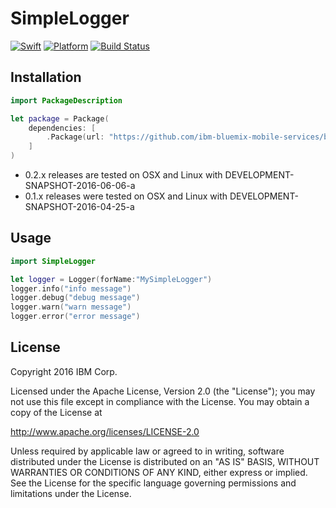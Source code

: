 # SimpleLogger

[![Swift][swift-badge]][swift-url]
[![Platform][platform-badge]][platform-url]
[![Build Status](https://travis-ci.org/ibm-bluemix-mobile-services/bluemix-simple-logger-swift.svg?branch=master)](https://travis-ci.org/ibm-bluemix-mobile-services/bluemix-simple-logger-swift)

## Installation

```swift
import PackageDescription

let package = Package(
    dependencies: [
        .Package(url: "https://github.com/ibm-bluemix-mobile-services/bluemix-simple-logger-swift.git", majorVersion: 0, minor: 2)
    ]
)
```
* 0.2.x releases are tested on OSX and Linux with DEVELOPMENT-SNAPSHOT-2016-06-06-a
* 0.1.x releases were tested on OSX and Linux with DEVELOPMENT-SNAPSHOT-2016-04-25-a

## Usage

```swift
import SimpleLogger

let logger = Logger(forName:"MySimpleLogger")
logger.info("info message")
logger.debug("debug message")
logger.warn("warn message")
logger.error("error message")
```

## License

Copyright 2016 IBM Corp.

Licensed under the Apache License, Version 2.0 (the "License");
you may not use this file except in compliance with the License.
You may obtain a copy of the License at

http://www.apache.org/licenses/LICENSE-2.0

Unless required by applicable law or agreed to in writing, software
distributed under the License is distributed on an "AS IS" BASIS,
WITHOUT WARRANTIES OR CONDITIONS OF ANY KIND, either express or implied.
See the License for the specific language governing permissions and
limitations under the License.


[swift-badge]: https://img.shields.io/badge/Swift-3.0-orange.svg
[swift-url]: https://swift.org
[platform-badge]: https://img.shields.io/badge/Platforms-OS%20X%20--%20Linux-lightgray.svg
[platform-url]: https://swift.org
